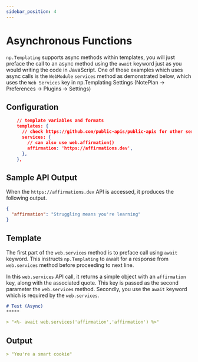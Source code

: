 ```yaml
---
sidebar_position: 4
---
```


# Asynchronous Functions
`np.Templating` supports async methods within templates, you will just preface the call to an async method using the `await` keyword just as you would writing the code in JavaScript.  One of those examples which uses async calls is the `WebModule` `services` method as demonstrated below, which uses the `Web Services` key in np.Templating Settings (NotePlan -> Preferences -> Plugins -> Settings)

## Configuration

```json
    // template variables and formats
    templates: {
      // check https://github.com/public-apis/public-apis for other services
      services: {
        // can also use web.affirmation()
        affirmation: 'https://affirmations.dev',
      },
    },
```

## Sample API Output
When the `https://affirmations.dev` API is accessed, it produces the following output.

```json
{
  "affirmation": "Struggling means you're learning"
}
```

## Template
The first part of the `web.services` method is to preface call using `await` keyword.  This instructs `np.Templating` to await for a response from `web.services` method before proceeding to next line.

In this `web.services` API call, it returns a simple object with an `affirmation` key, along with the associated quote. This key is passed as the second parameter the `web.services` method.  Secondly, you use the `await` keyword which is required by the `web.services`.

```markdown
# Test (Async)
*****

> "<%- await web.services('affirmation','affirmation') %>"
```

## Output

```markdown
> "You're a smart cookie"
```
